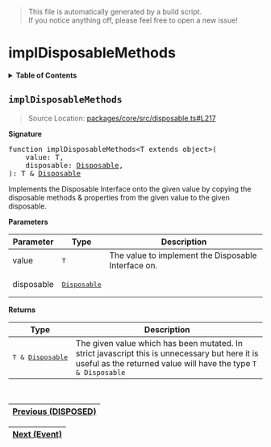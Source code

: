 > This file is automatically generated by a build script.<br>If you notice anything off, please feel free to open a new issue!

# implDisposableMethods

<details><summary><b>Table of Contents</b></summary><br>

1. [<code>implDisposableMethods</code>](#implDisposableMethods)</details>

## <a name="implDisposableMethods"></a><code>implDisposableMethods</code>

> Source Location: [packages\/core\/src\/disposable.ts#L217](..\/..\/packages\/core\/src\/disposable.ts#L217)

<b>Signature</b>

<pre>function implDisposableMethods&lt;T extends object&gt;(<br>    value: T,<br>    disposable: <a href="00-Disposable.md#Disposable-Interface">Disposable</a>,<br>): T & <a href="00-Disposable.md#Disposable-Interface">Disposable</a></pre>

Implements the Disposable Interface onto the given value by copying the disposable methods & properties from the given value to the given disposable.

<b>Parameters</b>

| Parameter | Type | Description |
| --- | --- | --- |
| value | <pre lang="ts">T</pre> | The value to implement the Disposable Interface on. |
| disposable | <pre>[Disposable](00-Disposable.md#Disposable-Interface)</pre> |  |

<b>Returns</b>

| Type | Description |
| --- | --- |
| <pre>T & [Disposable](00-Disposable.md#Disposable-Interface)</pre> | The given value which has been mutated. In strict javascript this is unnecessary but here it is useful as the returned value will have the type <code>T & Disposable</code> |
<br>

| [Previous \(DISPOSED\)](04-DISPOSED.md#readme) |
| --- |

<div align="right">

| [Next \(Event\)](..\/02-api-event\/00-Event.md#readme) |
| --- |
</div>
